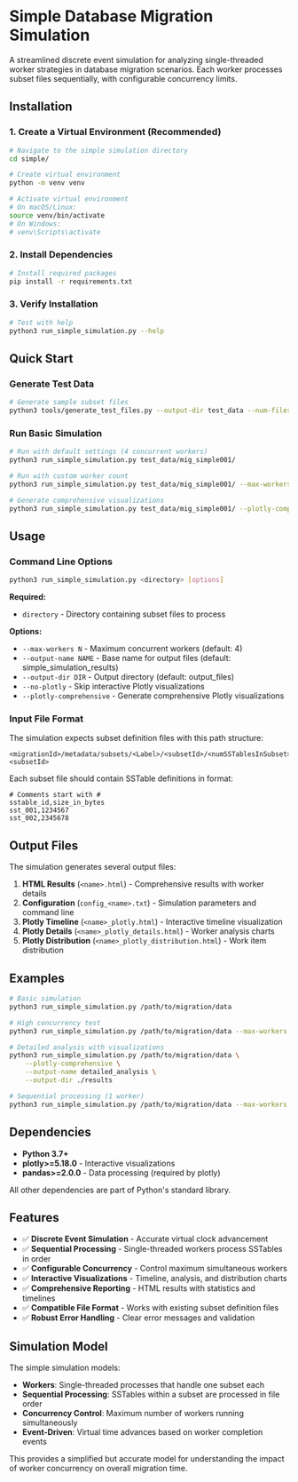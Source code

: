 # Simple Database Migration Simulation

A streamlined discrete event simulation for analyzing single-threaded worker strategies in database migration scenarios. Each worker processes subset files sequentially, with configurable concurrency limits.

## Installation

### 1. Create a Virtual Environment (Recommended)

```bash
# Navigate to the simple simulation directory
cd simple/

# Create virtual environment
python -m venv venv

# Activate virtual environment
# On macOS/Linux:
source venv/bin/activate
# On Windows:
# venv\Scripts\activate
```

### 2. Install Dependencies

```bash
# Install required packages
pip install -r requirements.txt
```

### 3. Verify Installation

```bash
# Test with help
python3 run_simple_simulation.py --help
```

## Quick Start

### Generate Test Data

```bash
# Generate sample subset files
python3 tools/generate_test_files.py --output-dir test_data --num-files 10
```

### Run Basic Simulation

```bash
# Run with default settings (4 concurrent workers)
python3 run_simple_simulation.py test_data/mig_simple001/

# Run with custom worker count
python3 run_simple_simulation.py test_data/mig_simple001/ --max-workers 2

# Generate comprehensive visualizations
python3 run_simple_simulation.py test_data/mig_simple001/ --plotly-comprehensive
```

## Usage

### Command Line Options

```bash
python3 run_simple_simulation.py <directory> [options]
```

**Required:**
- `directory` - Directory containing subset files to process

**Options:**
- `--max-workers N` - Maximum concurrent workers (default: 4)
- `--output-name NAME` - Base name for output files (default: simple_simulation_results)
- `--output-dir DIR` - Output directory (default: output_files)
- `--no-plotly` - Skip interactive Plotly visualizations  
- `--plotly-comprehensive` - Generate comprehensive Plotly visualizations

### Input File Format

The simulation expects subset definition files with this path structure:
```
<migrationId>/metadata/subsets/<Label>/<subsetId>/<numSSTablesInSubset>/<dataSizeOfSubset>/subset-<subsetId>
```

Each subset file should contain SSTable definitions in format:
```
# Comments start with #
sstable_id,size_in_bytes
sst_001,1234567
sst_002,2345678
```

## Output Files

The simulation generates several output files:

1. **HTML Results** (`<name>.html`) - Comprehensive results with worker details
2. **Configuration** (`config_<name>.txt`) - Simulation parameters and command line
3. **Plotly Timeline** (`<name>_plotly.html`) - Interactive timeline visualization
4. **Plotly Details** (`<name>_plotly_details.html`) - Worker analysis charts
5. **Plotly Distribution** (`<name>_plotly_distribution.html`) - Work item distribution

## Examples

```bash
# Basic simulation
python3 run_simple_simulation.py /path/to/migration/data

# High concurrency test
python3 run_simple_simulation.py /path/to/migration/data --max-workers 8

# Detailed analysis with visualizations
python3 run_simple_simulation.py /path/to/migration/data \
    --plotly-comprehensive \
    --output-name detailed_analysis \
    --output-dir ./results

# Sequential processing (1 worker)
python3 run_simple_simulation.py /path/to/migration/data --max-workers 1
```

## Dependencies

- **Python 3.7+**
- **plotly>=5.18.0** - Interactive visualizations
- **pandas>=2.0.0** - Data processing (required by plotly)

All other dependencies are part of Python's standard library.

## Features

- ✅ **Discrete Event Simulation** - Accurate virtual clock advancement
- ✅ **Sequential Processing** - Single-threaded workers process SSTables in order
- ✅ **Configurable Concurrency** - Control maximum simultaneous workers
- ✅ **Interactive Visualizations** - Timeline, analysis, and distribution charts
- ✅ **Comprehensive Reporting** - HTML results with statistics and timelines
- ✅ **Compatible File Format** - Works with existing subset definition files
- ✅ **Robust Error Handling** - Clear error messages and validation

## Simulation Model

The simple simulation models:
- **Workers**: Single-threaded processes that handle one subset each
- **Sequential Processing**: SSTables within a subset are processed in file order
- **Concurrency Control**: Maximum number of workers running simultaneously
- **Event-Driven**: Virtual time advances based on worker completion events

This provides a simplified but accurate model for understanding the impact of worker concurrency on overall migration time. 